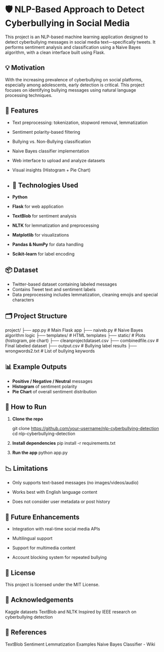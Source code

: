 # 🛡️ NLP-Based Approach to Detect Cyberbullying in Social Media

This project is an NLP-based machine learning application designed to detect cyberbullying messages in social media text—specifically tweets. It performs sentiment analysis and classification using a Naive Bayes algorithm, with a clean interface built using Flask.

## 💡 Motivation

With the increasing prevalence of cyberbullying on social platforms, especially among adolescents, early detection is critical. This project focuses on identifying bullying messages using natural language processing techniques.

## 🚀 Features

- Text preprocessing: tokenization, stopword removal, lemmatization
- Sentiment polarity-based filtering
- Bullying vs. Non-Bullying classification
- Naive Bayes classifier implementation
- Web interface to upload and analyze datasets
- Visual insights (Histogram + Pie Chart)

- ## 🧠 Technologies Used

- **Python**
- **Flask** for web application
- **TextBlob** for sentiment analysis
- **NLTK** for lemmatization and preprocessing
- **Matplotlib** for visualizations
- **Pandas & NumPy** for data handling
- **Scikit-learn** for label encoding

## 📦 Dataset

- Twitter-based dataset containing labeled messages
- Contains Tweet text and sentiment labels
- Data preprocessing includes lemmatization, cleaning emojis and special characters

## 🗂️ Project Structure
project/ ├── app.py # Main Flask app
├── naiveb.py # Naive Bayes algorithm logic
├── templates/ # HTML templates
├── static/ # Plots (histogram, pie chart)
├── cleanprojectdataset.csv
├── combinedfile.csv # Final labeled dataset
├── output.csv # Bullying label results
├── wrongwords2.txt # List of bullying keywords

## 📊 Example Outputs

- **Positive / Negative / Neutral** messages
- **Histogram** of sentiment polarity
- **Pie Chart** of overall sentiment distribution

## 🧪 How to Run

1. **Clone the repo**
   
   git clone https://github.com/your-username/nlp-cyberbullying-detection
   cd nlp-cyberbullying-detection
   
2.  **Install dependencies**
    pip install -r requirements.txt

3.  **Run the app**
    python app.py
    
## 📉 Limitations

- Only supports text-based messages (no images/videos/audio)

- Works best with English language content

- Does not consider user metadata or post history

## 🔭 Future Enhancements

- Integration with real-time social media APIs

- Multilingual support

- Support for multimedia content

- Account blocking system for repeated bullying

## 📃 License

This project is licensed under the MIT License.

## 🙌 Acknowledgements

Kaggle datasets
TextBlob and NLTK
Inspired by IEEE research on cyberbullying detection

## 🔗 References

TextBlob Sentiment
Lemmatization Examples
Naive Bayes Classifier - Wiki  
